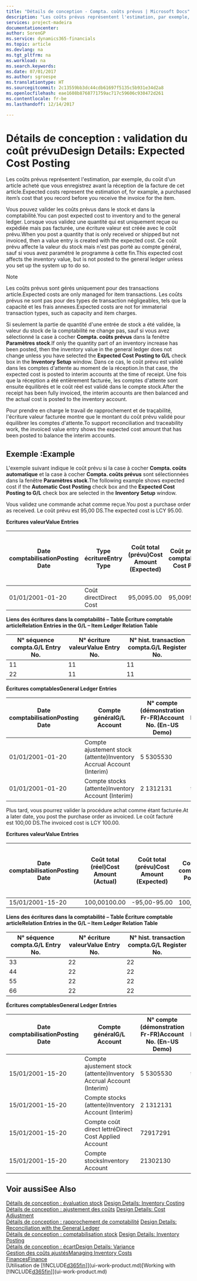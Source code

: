 ```yaml
---
title: "Détails de conception - Compta. coûts prévus | Microsoft Docs"
description: "Les coûts prévus représentent l'estimation, par exemple, du coût d'un article acheté que vous enregistrez avant la réception de la facture de cet article."
services: project-madeira
documentationcenter: 
author: SorenGP
ms.service: dynamics365-financials
ms.topic: article
ms.devlang: na
ms.tgt_pltfrm: na
ms.workload: na
ms.search.keywords: 
ms.date: 07/01/2017
ms.author: sgroespe
ms.translationtype: HT
ms.sourcegitcommit: 2c13559bb3dc44cdb61697f5135c5b931e34d2a8
ms.openlocfilehash: eae1608b8768771759ac717c59606c930472d261
ms.contentlocale: fr-be
ms.lasthandoff: 12/14/2017

---
```

# <a name="design-details-expected-cost-posting"></a><span data-ttu-id="93f39-103">Détails de conception : validation du coût prévu</span><span class="sxs-lookup"><span data-stu-id="93f39-103">Design Details: Expected Cost Posting</span></span>
<span data-ttu-id="93f39-104">Les coûts prévus représentent l'estimation, par exemple, du coût d'un article acheté que vous enregistrez avant la réception de la facture de cet article.</span><span class="sxs-lookup"><span data-stu-id="93f39-104">Expected costs represent the estimation of, for example, a purchased item’s cost that you record before you receive the invoice for the item.</span></span>  

 <span data-ttu-id="93f39-105">Vous pouvez valider les coûts prévus dans le stock et dans la comptabilité.</span><span class="sxs-lookup"><span data-stu-id="93f39-105">You can post expected cost to inventory and to the general ledger.</span></span> <span data-ttu-id="93f39-106">Lorsque vous validez une quantité qui est uniquement reçue ou expédiée mais pas facturée, une écriture valeur est créée avec le coût prévu.</span><span class="sxs-lookup"><span data-stu-id="93f39-106">When you post a quantity that is only received or shipped but not invoiced, then a value entry is created with the expected cost.</span></span> <span data-ttu-id="93f39-107">Ce coût prévu affecte la valeur du stock mais n'est pas porté au compte général, sauf si vous avez paramétré le programme à cette fin.</span><span class="sxs-lookup"><span data-stu-id="93f39-107">This expected cost affects the inventory value, but is not posted to the general ledger unless you set up the system up to do so.</span></span>  

> [!NOTE]  
>  <span data-ttu-id="93f39-108">Les coûts prévus sont gérés uniquement pour des transactions article.</span><span class="sxs-lookup"><span data-stu-id="93f39-108">Expected costs are only managed for item transactions.</span></span> <span data-ttu-id="93f39-109">Les coûts prévus ne sont pas pour des types de transaction négligeables, tels que la capacité et les frais annexes.</span><span class="sxs-lookup"><span data-stu-id="93f39-109">Expected costs are not for immaterial transaction types, such as capacity and item charges.</span></span>  

 <span data-ttu-id="93f39-110">Si seulement la partie de quantité d'une entrée de stock a été validée, la valeur du stock de la comptabilité ne change pas, sauf si vous avez sélectionné la case à cocher **Compta. coûts prévus** dans la fenêtre **Paramètres stock**.</span><span class="sxs-lookup"><span data-stu-id="93f39-110">If only the quantity part of an inventory increase has been posted, then the inventory value in the general ledger does not change unless you have selected the **Expected Cost Posting to G/L** check box in the **Inventory Setup** window.</span></span> <span data-ttu-id="93f39-111">Dans ce cas, le coût prévu est validé dans les comptes d'attente au moment de la réception.</span><span class="sxs-lookup"><span data-stu-id="93f39-111">In that case, the expected cost is posted to interim accounts at the time of receipt.</span></span> <span data-ttu-id="93f39-112">Une fois que la réception a été entièrement facturée, les comptes d'attente sont ensuite équilibrés et le coût réel est validé dans le compte stock.</span><span class="sxs-lookup"><span data-stu-id="93f39-112">After the receipt has been fully invoiced, the interim accounts are then balanced and the actual cost is posted to the inventory account.</span></span>  

 <span data-ttu-id="93f39-113">Pour prendre en charge le travail de rapprochement et de traçabilité, l'écriture valeur facturée montre que le montant du coût prévu validé pour équilibrer les comptes d'attente.</span><span class="sxs-lookup"><span data-stu-id="93f39-113">To support reconciliation and traceability work, the invoiced value entry shows the expected cost amount that has been posted to balance the interim accounts.</span></span>  

## <a name="example"></a><span data-ttu-id="93f39-114">Exemple :</span><span class="sxs-lookup"><span data-stu-id="93f39-114">Example</span></span>  
 <span data-ttu-id="93f39-115">L'exemple suivant indique le coût prévu si la case à cocher **Compta. coûts automatique** et la case à cocher **Compta. coûts prévus** sont sélectionnées dans la fenêtre **Paramètres stock**.</span><span class="sxs-lookup"><span data-stu-id="93f39-115">The following example shows expected cost if the **Automatic Cost Posting** check box and the **Expected Cost Posting to G/L** check box are selected in the **Inventory Setup** window.</span></span>  

 <span data-ttu-id="93f39-116">Vous validez une commande achat comme reçue.</span><span class="sxs-lookup"><span data-stu-id="93f39-116">You post a purchase order as received.</span></span> <span data-ttu-id="93f39-117">Le coût prévu est 95,00 DS.</span><span class="sxs-lookup"><span data-stu-id="93f39-117">The expected cost is LCY 95.00.</span></span>  

 <span data-ttu-id="93f39-118">**Ecritures valeur**</span><span class="sxs-lookup"><span data-stu-id="93f39-118">**Value Entries**</span></span>  

|<span data-ttu-id="93f39-119">Date comptabilisation</span><span class="sxs-lookup"><span data-stu-id="93f39-119">Posting Date</span></span>|<span data-ttu-id="93f39-120">Type écriture</span><span class="sxs-lookup"><span data-stu-id="93f39-120">Entry Type</span></span>|<span data-ttu-id="93f39-121">Coût total (prévu)</span><span class="sxs-lookup"><span data-stu-id="93f39-121">Cost Amount (Expected)</span></span>|<span data-ttu-id="93f39-122">Coût prévu validé en comptabilité</span><span class="sxs-lookup"><span data-stu-id="93f39-122">Expected Cost Posted to G/L</span></span>|<span data-ttu-id="93f39-123">Coût prévu</span><span class="sxs-lookup"><span data-stu-id="93f39-123">Expected Cost</span></span>|<span data-ttu-id="93f39-124">N° séquence écriture comptable article</span><span class="sxs-lookup"><span data-stu-id="93f39-124">Item Ledger Entry No.</span></span>|<span data-ttu-id="93f39-125">Numéro de la séquence</span><span class="sxs-lookup"><span data-stu-id="93f39-125">Entry No.</span></span>|  
|------------------|----------------|------------------------------|----------------------------------|-------------------|---------------------------|---------------|  
|<span data-ttu-id="93f39-126">01/01/20</span><span class="sxs-lookup"><span data-stu-id="93f39-126">01-01-20</span></span>|<span data-ttu-id="93f39-127">Coût direct</span><span class="sxs-lookup"><span data-stu-id="93f39-127">Direct Cost</span></span>|<span data-ttu-id="93f39-128">95,00</span><span class="sxs-lookup"><span data-stu-id="93f39-128">95.00</span></span>|<span data-ttu-id="93f39-129">95,00</span><span class="sxs-lookup"><span data-stu-id="93f39-129">95.00</span></span>|<span data-ttu-id="93f39-130">Oui</span><span class="sxs-lookup"><span data-stu-id="93f39-130">Yes</span></span>|<span data-ttu-id="93f39-131">1</span><span class="sxs-lookup"><span data-stu-id="93f39-131">1</span></span>|<span data-ttu-id="93f39-132">1</span><span class="sxs-lookup"><span data-stu-id="93f39-132">1</span></span>|  

 <span data-ttu-id="93f39-133">**Liens des écritures dans la comptabilité – Table Écriture comptable article**</span><span class="sxs-lookup"><span data-stu-id="93f39-133">**Relation Entries in the G/L – Item Ledger Relation Table**</span></span>  

|<span data-ttu-id="93f39-134">N° séquence compta.</span><span class="sxs-lookup"><span data-stu-id="93f39-134">G/L Entry No.</span></span>|<span data-ttu-id="93f39-135">N° écriture valeur</span><span class="sxs-lookup"><span data-stu-id="93f39-135">Value Entry No.</span></span>|<span data-ttu-id="93f39-136">N° hist. transaction compta.</span><span class="sxs-lookup"><span data-stu-id="93f39-136">G/L Register No.</span></span>|  
|--------------------|---------------------|-----------------------|  
|<span data-ttu-id="93f39-137">1</span><span class="sxs-lookup"><span data-stu-id="93f39-137">1</span></span>|<span data-ttu-id="93f39-138">1</span><span class="sxs-lookup"><span data-stu-id="93f39-138">1</span></span>|<span data-ttu-id="93f39-139">1</span><span class="sxs-lookup"><span data-stu-id="93f39-139">1</span></span>|  
|<span data-ttu-id="93f39-140">2</span><span class="sxs-lookup"><span data-stu-id="93f39-140">2</span></span>|<span data-ttu-id="93f39-141">1</span><span class="sxs-lookup"><span data-stu-id="93f39-141">1</span></span>|<span data-ttu-id="93f39-142">1</span><span class="sxs-lookup"><span data-stu-id="93f39-142">1</span></span>|  

 <span data-ttu-id="93f39-143">**Écritures comptables**</span><span class="sxs-lookup"><span data-stu-id="93f39-143">**General Ledger Entries**</span></span>  

|<span data-ttu-id="93f39-144">Date comptabilisation</span><span class="sxs-lookup"><span data-stu-id="93f39-144">Posting Date</span></span>|<span data-ttu-id="93f39-145">Compte général</span><span class="sxs-lookup"><span data-stu-id="93f39-145">G/L Account</span></span>|<span data-ttu-id="93f39-146">N° compte (démonstration Fr-FR)</span><span class="sxs-lookup"><span data-stu-id="93f39-146">Account No. (En-US Demo)</span></span>|<span data-ttu-id="93f39-147">Montant</span><span class="sxs-lookup"><span data-stu-id="93f39-147">Amount</span></span>|<span data-ttu-id="93f39-148">Numéro de la séquence</span><span class="sxs-lookup"><span data-stu-id="93f39-148">Entry No.</span></span>|  
|------------------|------------------|---------------------------------|------------|---------------|  
|<span data-ttu-id="93f39-149">01/01/20</span><span class="sxs-lookup"><span data-stu-id="93f39-149">01-01-20</span></span>|<span data-ttu-id="93f39-150">Compte ajustement stock (attente)</span><span class="sxs-lookup"><span data-stu-id="93f39-150">Inventory Accrual Account (Interim)</span></span>|<span data-ttu-id="93f39-151">5 530</span><span class="sxs-lookup"><span data-stu-id="93f39-151">5530</span></span>|<span data-ttu-id="93f39-152">-95,00</span><span class="sxs-lookup"><span data-stu-id="93f39-152">-95.00</span></span>|<span data-ttu-id="93f39-153">2</span><span class="sxs-lookup"><span data-stu-id="93f39-153">2</span></span>|  
|<span data-ttu-id="93f39-154">01/01/20</span><span class="sxs-lookup"><span data-stu-id="93f39-154">01-01-20</span></span>|<span data-ttu-id="93f39-155">Compte stocks (attente)</span><span class="sxs-lookup"><span data-stu-id="93f39-155">Inventory Account (Interim)</span></span>|<span data-ttu-id="93f39-156">2 131</span><span class="sxs-lookup"><span data-stu-id="93f39-156">2131</span></span>|<span data-ttu-id="93f39-157">95,00</span><span class="sxs-lookup"><span data-stu-id="93f39-157">95.00</span></span>|<span data-ttu-id="93f39-158">1</span><span class="sxs-lookup"><span data-stu-id="93f39-158">1</span></span>|  

 <span data-ttu-id="93f39-159">Plus tard, vous pourrez valider la procédure achat comme étant facturée.</span><span class="sxs-lookup"><span data-stu-id="93f39-159">At a later date, you post the purchase order as invoiced.</span></span> <span data-ttu-id="93f39-160">Le coût facturé est 100,00 DS.</span><span class="sxs-lookup"><span data-stu-id="93f39-160">The invoiced cost is LCY 100.00.</span></span>  

 <span data-ttu-id="93f39-161">**Ecritures valeur**</span><span class="sxs-lookup"><span data-stu-id="93f39-161">**Value Entries**</span></span>  

|<span data-ttu-id="93f39-162">Date comptabilisation</span><span class="sxs-lookup"><span data-stu-id="93f39-162">Posting Date</span></span>|<span data-ttu-id="93f39-163">Coût total (réel)</span><span class="sxs-lookup"><span data-stu-id="93f39-163">Cost Amount (Actual)</span></span>|<span data-ttu-id="93f39-164">Coût total (prévu)</span><span class="sxs-lookup"><span data-stu-id="93f39-164">Cost Amount (Expected)</span></span>|<span data-ttu-id="93f39-165">Coût validé en comptabilité</span><span class="sxs-lookup"><span data-stu-id="93f39-165">Cost Posted to G/L</span></span>|<span data-ttu-id="93f39-166">Coût prévu</span><span class="sxs-lookup"><span data-stu-id="93f39-166">Expected Cost</span></span>|<span data-ttu-id="93f39-167">N° séquence écriture comptable article</span><span class="sxs-lookup"><span data-stu-id="93f39-167">Item Ledger Entry No.</span></span>|<span data-ttu-id="93f39-168">Numéro de la séquence</span><span class="sxs-lookup"><span data-stu-id="93f39-168">Entry No.</span></span>|  
|------------------|----------------------------|------------------------------|-------------------------|-------------------|---------------------------|---------------|  
|<span data-ttu-id="93f39-169">15/01/20</span><span class="sxs-lookup"><span data-stu-id="93f39-169">01-15-20</span></span>|<span data-ttu-id="93f39-170">100,00</span><span class="sxs-lookup"><span data-stu-id="93f39-170">100.00</span></span>|<span data-ttu-id="93f39-171">-95,00</span><span class="sxs-lookup"><span data-stu-id="93f39-171">-95.00</span></span>|<span data-ttu-id="93f39-172">100,00</span><span class="sxs-lookup"><span data-stu-id="93f39-172">100.00</span></span>|<span data-ttu-id="93f39-173">Non</span><span class="sxs-lookup"><span data-stu-id="93f39-173">No</span></span>|<span data-ttu-id="93f39-174">1</span><span class="sxs-lookup"><span data-stu-id="93f39-174">1</span></span>|<span data-ttu-id="93f39-175">2</span><span class="sxs-lookup"><span data-stu-id="93f39-175">2</span></span>|  

 <span data-ttu-id="93f39-176">**Liens des écritures dans la comptabilité – Table Écriture comptable article**</span><span class="sxs-lookup"><span data-stu-id="93f39-176">**Relation Entries in the G/L – Item Ledger Relation Table**</span></span>  

|<span data-ttu-id="93f39-177">N° séquence compta.</span><span class="sxs-lookup"><span data-stu-id="93f39-177">G/L Entry No.</span></span>|<span data-ttu-id="93f39-178">N° écriture valeur</span><span class="sxs-lookup"><span data-stu-id="93f39-178">Value Entry No.</span></span>|<span data-ttu-id="93f39-179">N° hist. transaction compta.</span><span class="sxs-lookup"><span data-stu-id="93f39-179">G/L Register No.</span></span>|  
|--------------------|---------------------|-----------------------|  
|<span data-ttu-id="93f39-180">3</span><span class="sxs-lookup"><span data-stu-id="93f39-180">3</span></span>|<span data-ttu-id="93f39-181">2</span><span class="sxs-lookup"><span data-stu-id="93f39-181">2</span></span>|<span data-ttu-id="93f39-182">2</span><span class="sxs-lookup"><span data-stu-id="93f39-182">2</span></span>|  
|<span data-ttu-id="93f39-183">4</span><span class="sxs-lookup"><span data-stu-id="93f39-183">4</span></span>|<span data-ttu-id="93f39-184">2</span><span class="sxs-lookup"><span data-stu-id="93f39-184">2</span></span>|<span data-ttu-id="93f39-185">2</span><span class="sxs-lookup"><span data-stu-id="93f39-185">2</span></span>|  
|<span data-ttu-id="93f39-186">5</span><span class="sxs-lookup"><span data-stu-id="93f39-186">5</span></span>|<span data-ttu-id="93f39-187">2</span><span class="sxs-lookup"><span data-stu-id="93f39-187">2</span></span>|<span data-ttu-id="93f39-188">2</span><span class="sxs-lookup"><span data-stu-id="93f39-188">2</span></span>|  
|<span data-ttu-id="93f39-189">6</span><span class="sxs-lookup"><span data-stu-id="93f39-189">6</span></span>|<span data-ttu-id="93f39-190">2</span><span class="sxs-lookup"><span data-stu-id="93f39-190">2</span></span>|<span data-ttu-id="93f39-191">2</span><span class="sxs-lookup"><span data-stu-id="93f39-191">2</span></span>|  

 <span data-ttu-id="93f39-192">**Écritures comptables**</span><span class="sxs-lookup"><span data-stu-id="93f39-192">**General Ledger Entries**</span></span>  

|<span data-ttu-id="93f39-193">Date comptabilisation</span><span class="sxs-lookup"><span data-stu-id="93f39-193">Posting Date</span></span>|<span data-ttu-id="93f39-194">Compte général</span><span class="sxs-lookup"><span data-stu-id="93f39-194">G/L Account</span></span>|<span data-ttu-id="93f39-195">N° compte (démonstration Fr-FR)</span><span class="sxs-lookup"><span data-stu-id="93f39-195">Account No. (En-US Demo)</span></span>|<span data-ttu-id="93f39-196">Montant</span><span class="sxs-lookup"><span data-stu-id="93f39-196">Amount</span></span>|<span data-ttu-id="93f39-197">Numéro de la séquence</span><span class="sxs-lookup"><span data-stu-id="93f39-197">Entry No.</span></span>|  
|------------------|------------------|---------------------------------|------------|---------------|  
|<span data-ttu-id="93f39-198">15/01/20</span><span class="sxs-lookup"><span data-stu-id="93f39-198">01-15-20</span></span>|<span data-ttu-id="93f39-199">Compte ajustement stock (attente)</span><span class="sxs-lookup"><span data-stu-id="93f39-199">Inventory Accrual Account (Interim)</span></span>|<span data-ttu-id="93f39-200">5 530</span><span class="sxs-lookup"><span data-stu-id="93f39-200">5530</span></span>|<span data-ttu-id="93f39-201">95,00</span><span class="sxs-lookup"><span data-stu-id="93f39-201">95.00</span></span>|<span data-ttu-id="93f39-202">4</span><span class="sxs-lookup"><span data-stu-id="93f39-202">4</span></span>|  
|<span data-ttu-id="93f39-203">15/01/20</span><span class="sxs-lookup"><span data-stu-id="93f39-203">01-15-20</span></span>|<span data-ttu-id="93f39-204">Compte stocks (attente)</span><span class="sxs-lookup"><span data-stu-id="93f39-204">Inventory Account (Interim)</span></span>|<span data-ttu-id="93f39-205">2 131</span><span class="sxs-lookup"><span data-stu-id="93f39-205">2131</span></span>|<span data-ttu-id="93f39-206">-95,00</span><span class="sxs-lookup"><span data-stu-id="93f39-206">-95.00</span></span>|<span data-ttu-id="93f39-207">3</span><span class="sxs-lookup"><span data-stu-id="93f39-207">3</span></span>|  
|<span data-ttu-id="93f39-208">15/01/20</span><span class="sxs-lookup"><span data-stu-id="93f39-208">01-15-20</span></span>|<span data-ttu-id="93f39-209">Compte coût direct lettré</span><span class="sxs-lookup"><span data-stu-id="93f39-209">Direct Cost Applied Account</span></span>|<span data-ttu-id="93f39-210">7291</span><span class="sxs-lookup"><span data-stu-id="93f39-210">7291</span></span>|<span data-ttu-id="93f39-211">-100</span><span class="sxs-lookup"><span data-stu-id="93f39-211">-100</span></span>|<span data-ttu-id="93f39-212">6</span><span class="sxs-lookup"><span data-stu-id="93f39-212">6</span></span>|  
|<span data-ttu-id="93f39-213">15/01/20</span><span class="sxs-lookup"><span data-stu-id="93f39-213">01-15-20</span></span>|<span data-ttu-id="93f39-214">Compte stocks</span><span class="sxs-lookup"><span data-stu-id="93f39-214">Inventory Account</span></span>|<span data-ttu-id="93f39-215">2130</span><span class="sxs-lookup"><span data-stu-id="93f39-215">2130</span></span>|<span data-ttu-id="93f39-216">100</span><span class="sxs-lookup"><span data-stu-id="93f39-216">100</span></span>|<span data-ttu-id="93f39-217">5</span><span class="sxs-lookup"><span data-stu-id="93f39-217">5</span></span>|  

## <a name="see-also"></a><span data-ttu-id="93f39-218">Voir aussi</span><span class="sxs-lookup"><span data-stu-id="93f39-218">See Also</span></span>
 <span data-ttu-id="93f39-219">[Détails de conception : évaluation stock](design-details-inventory-costing.md) </span><span class="sxs-lookup"><span data-stu-id="93f39-219">[Design Details: Inventory Costing](design-details-inventory-costing.md) </span></span>  
 <span data-ttu-id="93f39-220">[Détails de conception : ajustement des coûts](design-details-cost-adjustment.md) </span><span class="sxs-lookup"><span data-stu-id="93f39-220">[Design Details: Cost Adjustment](design-details-cost-adjustment.md) </span></span>  
 <span data-ttu-id="93f39-221">[Détails de conception : rapprochement de comptabilité](design-details-reconciliation-with-the-general-ledger.md) </span><span class="sxs-lookup"><span data-stu-id="93f39-221">[Design Details: Reconciliation with the General Ledger](design-details-reconciliation-with-the-general-ledger.md) </span></span>  
 <span data-ttu-id="93f39-222">[Détails de conception : comptabilisation stock](design-details-inventory-posting.md) </span><span class="sxs-lookup"><span data-stu-id="93f39-222">[Design Details: Inventory Posting](design-details-inventory-posting.md) </span></span>  
 [<span data-ttu-id="93f39-223">Détails de conception : écart</span><span class="sxs-lookup"><span data-stu-id="93f39-223">Design Details: Variance</span></span>](design-details-variance.md)  
 [<span data-ttu-id="93f39-224">Gestion des coûts ajustés</span><span class="sxs-lookup"><span data-stu-id="93f39-224">Managing Inventory Costs</span></span>](finance-manage-inventory-costs.md)  
 [<span data-ttu-id="93f39-225">Finances</span><span class="sxs-lookup"><span data-stu-id="93f39-225">Finance</span></span>](finance.md)  
 <span data-ttu-id="93f39-226">[Utilisation de [!INCLUDE[d365fin](includes/d365fin_md.md)]](ui-work-product.md)</span><span class="sxs-lookup"><span data-stu-id="93f39-226">[Working with [!INCLUDE[d365fin](includes/d365fin_md.md)]](ui-work-product.md)</span></span>

